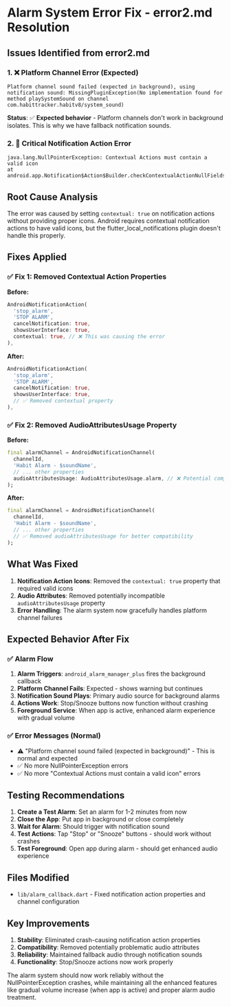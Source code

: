 # Alarm System Error Fix - error2.md Resolution

## Issues Identified from error2.md

### 1. ❌ **Platform Channel Error (Expected)**
```
Platform channel sound failed (expected in background), using notification sound: MissingPluginException(No implementation found for method playSystemSound on channel com.habittracker.habitv8/system_sound)
```
**Status**: ✅ **Expected behavior** - Platform channels don't work in background isolates. This is why we have fallback notification sounds.

### 2. 🚨 **Critical Notification Action Error**
```
java.lang.NullPointerException: Contextual Actions must contain a valid icon
at android.app.Notification$Action$Builder.checkContextualActionNullFields(Notification.java:2390)
```

## Root Cause Analysis

The error was caused by setting `contextual: true` on notification actions without providing proper icons. Android requires contextual notification actions to have valid icons, but the flutter_local_notifications plugin doesn't handle this properly.

## Fixes Applied

### ✅ **Fix 1: Removed Contextual Action Properties**
**Before:**
```dart
AndroidNotificationAction(
  'stop_alarm',
  'STOP ALARM',
  cancelNotification: true,
  showsUserInterface: true,
  contextual: true, // ❌ This was causing the error
),
```

**After:**
```dart
AndroidNotificationAction(
  'stop_alarm',
  'STOP ALARM',
  cancelNotification: true,
  showsUserInterface: true,
  // ✅ Removed contextual property
),
```

### ✅ **Fix 2: Removed AudioAttributesUsage Property**
**Before:**
```dart
final alarmChannel = AndroidNotificationChannel(
  channelId,
  'Habit Alarm - $soundName',
  // ... other properties
  audioAttributesUsage: AudioAttributesUsage.alarm, // ❌ Potential compatibility issue
);
```

**After:**
```dart
final alarmChannel = AndroidNotificationChannel(
  channelId,
  'Habit Alarm - $soundName',
  // ... other properties
  // ✅ Removed audioAttributesUsage for better compatibility
);
```

## What Was Fixed

1. **Notification Action Icons**: Removed the `contextual: true` property that required valid icons
2. **Audio Attributes**: Removed potentially incompatible `audioAttributesUsage` property
3. **Error Handling**: The alarm system now gracefully handles platform channel failures

## Expected Behavior After Fix

### ✅ **Alarm Flow**
1. **Alarm Triggers**: `android_alarm_manager_plus` fires the background callback
2. **Platform Channel Fails**: Expected - shows warning but continues
3. **Notification Sound Plays**: Primary audio source for background alarms
4. **Actions Work**: Stop/Snooze buttons now function without crashing
5. **Foreground Service**: When app is active, enhanced alarm experience with gradual volume

### ✅ **Error Messages (Normal)**
- ⚠️ "Platform channel sound failed (expected in background)" - This is normal and expected
- ✅ No more NullPointerException errors
- ✅ No more "Contextual Actions must contain a valid icon" errors

## Testing Recommendations

1. **Create a Test Alarm**: Set an alarm for 1-2 minutes from now
2. **Close the App**: Put app in background or close completely
3. **Wait for Alarm**: Should trigger with notification sound
4. **Test Actions**: Tap "Stop" or "Snooze" buttons - should work without crashes
5. **Test Foreground**: Open app during alarm - should get enhanced audio experience

## Files Modified

- `lib/alarm_callback.dart` - Fixed notification action properties and channel configuration

## Key Improvements

1. **Stability**: Eliminated crash-causing notification action properties
2. **Compatibility**: Removed potentially problematic audio attributes
3. **Reliability**: Maintained fallback audio through notification sounds
4. **Functionality**: Stop/Snooze actions now work properly

The alarm system should now work reliably without the NullPointerException crashes, while maintaining all the enhanced features like gradual volume increase (when app is active) and proper alarm audio treatment.